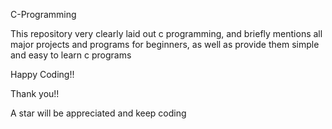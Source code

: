 C-Programming

 This repository very clearly laid out c programming, and briefly mentions all major projects and programs for beginners, as well as provide them simple and easy to learn c programs

Happy Coding!!

Thank you!!


A star will be appreciated and keep coding


